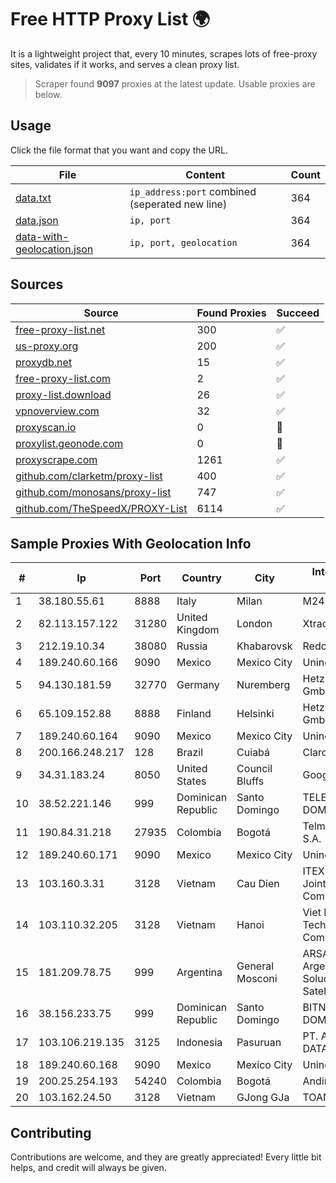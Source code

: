 
# Free HTTP Proxy List 🌍

It is a lightweight project that, every 10 minutes, scrapes lots of free-proxy sites, validates if it works, and serves a clean proxy list.


> Scraper found **9097** proxies at the latest update. Usable proxies are below.

## Usage

Click the file format that you want and copy the URL.


|File|Content|Count|
|----|-------|-----|
|[data.txt](https://raw.githubusercontent.com/themiralay/Proxy-List-World/master/data.txt)|`ip_address:port` combined (seperated new line)|364|
|[data.json](https://raw.githubusercontent.com/themiralay/Proxy-List-World/master/data.json)|`ip, port`|364|
|[data-with-geolocation.json](https://raw.githubusercontent.com/themiralay/Proxy-List-World/master/data-with-geolocation.json)|`ip, port, geolocation`|364|

## Sources

|Source|Found Proxies|Succeed|
|------|-------------|-------|
|[free-proxy-list.net](https://free-proxy-list.net)|300|✅|
|[us-proxy.org](https://www.us-proxy.org)|200|✅|
|[proxydb.net](http://proxydb.net)|15|✅|
|[free-proxy-list.com](https://free-proxy-list.com/?page=&port=&type%5B%5D=http&type%5B%5D=https&up_time=0&search=Search)|2|✅|
|[proxy-list.download](https://www.proxy-list.download/HTTP)|26|✅|
|[vpnoverview.com](https://vpnoverview.com/privacy/anonymous-browsing/free-proxy-servers)|32|✅|
|[proxyscan.io](https://www.proxyscan.io)|0|🚫|
|[proxylist.geonode.com](https://proxylist.geonode.com/api/proxy-list?limit=300&page=1&sort_by=lastChecked&sort_type=desc&protocols=http,https)|0|🚫|
|[proxyscrape.com](https://api.proxyscrape.com/v2/?request=displayproxies&protocol=http&timeout=10000&country=all&ssl=all&anonymity=all)|1261|✅|
|[github.com/clarketm/proxy-list](https://raw.githubusercontent.com/clarketm/proxy-list/master/proxy-list-raw.txt)|400|✅|
|[github.com/monosans/proxy-list](https://raw.githubusercontent.com/monosans/proxy-list/main/proxies/http.txt)|747|✅|
|[github.com/TheSpeedX/PROXY-List](https://raw.githubusercontent.com/TheSpeedX/PROXY-List/master/http.txt)|6114|✅|


## Sample Proxies With Geolocation Info

|#|Ip|Port|Country|City|Internet Service Provider|
|-|--|----|-------|----|-------------------------|
|1|38.180.55.61|8888|Italy|Milan|M247 Europe SRL|
|2|82.113.157.122|31280|United Kingdom|London|Xtraordinary|
|3|212.19.10.34|38080|Russia|Khabarovsk|Redcom LIR|
|4|189.240.60.166|9090|Mexico|Mexico City|Uninet S.A. de C.V.|
|5|94.130.181.59|32770|Germany|Nuremberg|Hetzner Online GmbH|
|6|65.109.152.88|8888|Finland|Helsinki|Hetzner Online GmbH|
|7|189.240.60.164|9090|Mexico|Mexico City|Uninet S.A. de C.V.|
|8|200.166.248.217|128|Brazil|Cuiabá|Claro S.A|
|9|34.31.183.24|8050|United States|Council Bluffs|Google LLC|
|10|38.52.221.146|999|Dominican Republic|Santo Domingo|TELECABLE DOMINICANO, S.A.|
|11|190.84.31.218|27935|Colombia|Bogotá|Telmex Colombia S.A.|
|12|189.240.60.171|9090|Mexico|Mexico City|Uninet S.A. de C.V.|
|13|103.160.3.31|3128|Vietnam|Cau Dien|ITEXPERT Viet Nam Joint Stock Company|
|14|103.110.32.205|3128|Vietnam|Hanoi|Viet Digital Technology Liability Company|
|15|181.209.78.75|999|Argentina|General Mosconi|ARSAT - Empresa Argentina de Soluciones Satelitales S.A.|
|16|38.156.233.75|999|Dominican Republic|Santo Domingo|BITNET DOMINICANA, S.R.L.|
|17|103.106.219.135|3125|Indonesia|Pasuruan|PT. ARTHA LINTAS DATA MANDIRI|
|18|189.240.60.168|9090|Mexico|Mexico City|Uninet S.A. de C.V.|
|19|200.25.254.193|54240|Colombia|Bogotá|Andinet ON Line|
|20|103.162.24.50|3128|Vietnam|GJong GJa|TOANTHANGSTECH|



## Contributing

Contributions are welcome, and they are greatly appreciated! Every
little bit helps, and credit will always be given.


